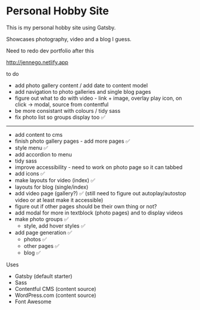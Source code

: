 # Personal Hobby Site

This is my personal hobby site using Gatsby.

Showcases photography, video and a blog I guess.

Need to redo dev portfolio after this

<http://jennego.netlify.app>

to do

- add photo gallery content / add date to content model
- add navigation to photo galleries and single blog pages
- figure out what to do with video - link + image, overlay play icon, on click -> modal, source from contentful
- be more consistant with colours / tidy sass
- fix photo list so groups display too ✅

---

- add content to cms
- finish photo gallery pages - add more pages ✅
- style menu ✅
- add accordion to menu
- tidy sass
- improve accessibility - need to work on photo page so it can tabbed
- add icons ✅
- make layouts for video (index) ✅
- layouts for blog (single/index)
- add video page (gallery?) ✅ (still need to figure out autoplay/autostop video or at least make it accessible)
- figure out if other pages should be their own thing or not?
- add modal for more in textblock (photo pages) and to display videos
- make photo groups ✅
  - style, add hover styles ✅
- add page generation ✅
  - photos ✅
  - other pages ✅
  - blog ✅

Uses

- Gatsby (default starter)
- Sass
- Contentful CMS (content source)
- WordPress.com (content source)
- Font Awesome
